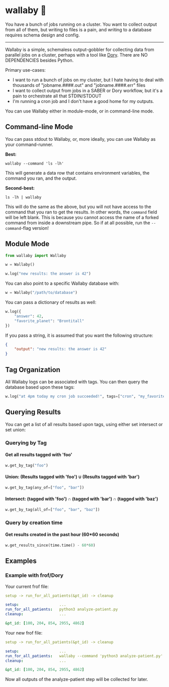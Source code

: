 # wallaby 🦘

You have a bunch of jobs running on a cluster. You want to collect output from all of them, but writing to files is a pain, and writing to a database requires schema design and config.

---

Wallaby is a simple, schemaless output-gobbler for collecting data from parallel jobs on a cluster, perhaps with a tool like [Dory](https://github.com/aplbrain/dory). There are NO DEPENDENCIES besides Python.

Primary use-cases:

-   I want to run a bunch of jobs on my cluster, but I hate having to deal with thousands of "jobname.####.out" and "jobname.####.err" files
-   I want to collect output from jobs in a SABER or Dory workflow, but it's a pain to orchestrate all that STDIN/STDOUT
-   I'm running a cron job and I don't have a good home for my outputs.

You can use Wallaby either in module-mode, or in command-line mode.

## Command-line Mode

You can pass stdout to Wallaby, or, more ideally, you can use Wallaby as your command-runner.

**Best:**

```shell
wallaby --command 'ls -lh'
```

This will generate a data row that contains environment variables, the command you ran, and the output.

**Second-best:**

```shell
ls -lh | wallaby
```

This will do the same as the above, but you will not have access to the command that you ran to get the results. In other words, the `command` field will be left blank. This is because you cannot access the name of a forked command from inside a downstream pipe. So if at all possible, run the `--command`-flag version!

## Module Mode

```python
from wallaby import Wallaby

w = Wallaby()

w.log("new results: the answer is 42")
```

You can also point to a specific Wallaby database with:

```python
w = Wallaby("/path/to/database")
```

You can pass a dictionary of results as well:

```python
w.log({
    "answer": 42,
    "favorite_planet": "Brontitall"
})
```

If you pass a string, it is assumed that you want the following structure:

```json
{
    "output": "new results: the answer is 42"
}
```

## Tag Organization

All Wallaby logs can be associated with tags. You can then query the database based upon these tags:

```python
w.log("at 4pm today my cron job succeeded!", tags=["cron", "my_favorite_cron"])
```

## Querying Results

You can get a list of all results based upon tags, using either set intersect or set union:

### Querying by Tag

#### Get all results tagged with 'foo'

```python
w.get_by_tag("foo")
```

#### Union: (Results tagged with 'foo') ∪ (Results tagged with 'bar')

```python
w.get_by_tag(any_of=["foo", "bar"])
```

#### Intersect: (tagged with 'foo') ∩ (tagged with 'bar') ∩ (tagged with 'baz')

```python
w.get_by_tag(all_of=["foo", "bar", "baz"])
```

### Query by creation time

#### Get results created in the past hour (60\*60 seconds)

```python
w.get_results_since(time.time() - 60*60)
```

## Examples

### Example with frof/Dory

Your current frof file:

```yml
setup -> run_for_all_patients(&pt_id) -> cleanup

setup:                  ...
run_for_all_patients:   python3 analyze-patient.py
cleanup:                ...

&pt_id: [100, 204, 854, 2955, 4862]
```

Your new frof file:

```yml
setup -> run_for_all_patients(&pt_id) -> cleanup

setup:                  ...
run_for_all_patients:   wallaby --command 'python3 analyze-patient.py'
cleanup:                ...

&pt_id: [100, 204, 854, 2955, 4862]
```

Now all outputs of the analyze-patient step will be collected for later.
